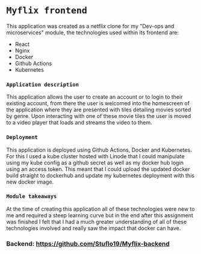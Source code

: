 # `Myflix frontend`
This application was created as a netflix clone for my "Dev-ops and microservices" module, the technologies used within its frontend are:
- React
- Nginx
- Docker 
- Github Actions
- Kubernetes

### `Application description`
This application allows the user to create an account or to login to their existing account, from there the user is welcomed into the homescreen of the application where they are presented with tiles detailing movies sorted by genre. Upon interacting with one of these movie tiles the user is moved to a video player that loads and streams the video to them.

### `Deployment`
This application is deployed using Github Actions, Docker and Kubernetes. For this I used a kube cluster hosted with Linode that I could manipulate using my kube config as a github secret as well as my docker hub login using an access token. This meant that I could upload the updated docker build straight to dockerhub and update my kubernetes deployment with this new docker image.

### `Module takeaways`
At the time of creating this application all of these technologies were new to me and required a steep learning curve but in the end after this assignment was finished I felt that I had a much greater understanding of all of these technologies involved and really saw the impact that docker can have.

### Backend: https://github.com/Stuflo19/Myflix-backend